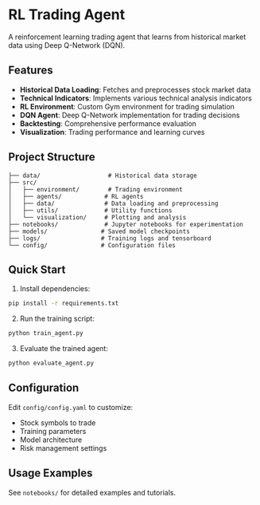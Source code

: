 # RL Trading Agent

A reinforcement learning trading agent that learns from historical market data using Deep Q-Network (DQN).

## Features

- **Historical Data Loading**: Fetches and preprocesses stock market data
- **Technical Indicators**: Implements various technical analysis indicators
- **RL Environment**: Custom Gym environment for trading simulation
- **DQN Agent**: Deep Q-Network implementation for trading decisions
- **Backtesting**: Comprehensive performance evaluation
- **Visualization**: Trading performance and learning curves

## Project Structure

```
├── data/                   # Historical data storage
├── src/
│   ├── environment/        # Trading environment
│   ├── agents/            # RL agents
│   ├── data/              # Data loading and preprocessing
│   ├── utils/             # Utility functions
│   └── visualization/     # Plotting and analysis
├── notebooks/             # Jupyter notebooks for experimentation
├── models/               # Saved model checkpoints
├── logs/                 # Training logs and tensorboard
└── config/               # Configuration files
```

## Quick Start

1. Install dependencies:
```bash
pip install -r requirements.txt
```

2. Run the training script:
```bash
python train_agent.py
```

3. Evaluate the trained agent:
```bash
python evaluate_agent.py
```

## Configuration

Edit `config/config.yaml` to customize:
- Stock symbols to trade
- Training parameters
- Model architecture
- Risk management settings

## Usage Examples

See `notebooks/` for detailed examples and tutorials.
